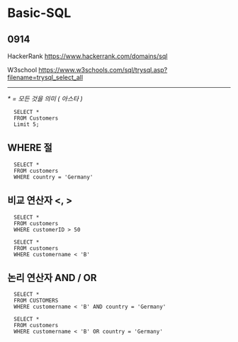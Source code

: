 # Basic-SQL

## 0914
  HackerRank https://www.hackerrank.com/domains/sql
  
  W3school https://www.w3schools.com/sql/trysql.asp?filename=trysql_select_all
  
  ---

_* = 모든 것을 의미 ( 아스타 )_

      SELECT *  
      FROM Customers
      Limit 5;


## WHERE 절

      SELECT *
      FROM customers
      WHERE country = 'Germany'

## 비교 연산자 <, >

      SELECT *
      FROM customers
      WHERE customerID > 50

      SELECT *
      FROM customers
      WHERE customername < 'B'

## 논리 연산자 AND / OR
      SELECT *
      FROM CUSTOMERS
      WHERE customername < 'B' AND country = 'Germany'
      
      SELECT *
      FROM customers
      WHERE customername < 'B' OR country = 'Germany'
